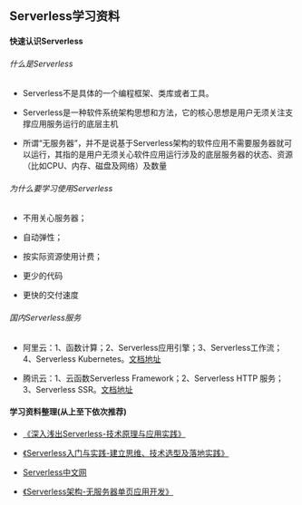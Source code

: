 ## Serverless学习资料

#### 快速认识Serverless

###### 什么是Serverless

- Serverless不是具体的一个编程框架、类库或者工具。

- Serverless是一种软件系统架构思想和方法，它的核心思想是用户无须关注支撑应用服务运行的底层主机

- 所谓“无服务器”，并不是说基于Serverless架构的软件应用不需要服务器就可以运行，其指的是用户无须关心软件应用运行涉及的底层服务器的状态、资源（比如CPU、内存、磁盘及网络）及数量

###### 为什么要学习使用Serverless

- 不用关心服务器；

- 自动弹性；

- 按实际资源使用计费；

- 更少的代码

- 更快的交付速度

###### 国内Serverless服务

- 阿里云：1、函数计算；2、Serverless应用引擎；3、Serverless工作流；4、Serverless Kubernetes。[文档地址](https://help.aliyun.com/)

- 腾讯云：1、云函数Serverless Framework；2、Serverless HTTP 服务；3、Serverless SSR。[文档地址](https://cloud.tencent.com/document/product)

#### 学习资料整理(从上至下依次推荐)

- [《深入浅出Serverless-技术原理与应用实践》](http://opac.gzlib.org.cn/opac/book/3003633245)

- [《Serverless入门与实践-建立思维、技术选型及落地实践》](https://developer.aliyun.com/topic/download?id=1128)

- [Serverless中文网](https://serverlesscloud.cn/)

- [《Serverless架构-无服务器单页应用开发》](http://opac.gzlib.org.cn/opac/book/3003517426)